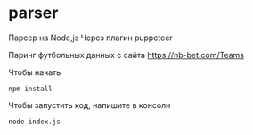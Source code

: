 # parser
Парсер на Node,js
Через плагин puppeteer

Паринг футбольных данных с сайта https://nb-bet.com/Teams

Чтобы начать
```
npm install
```
Чтобы запустить код, напишите в консоли 
```
node index.js
```
